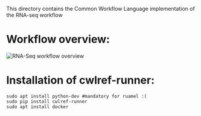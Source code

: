 This directory contains the Common Workflow Language implementation of the RNA-seq workflow

# Workflow overview:
![RNA-Seq workflow overview](https://view.commonwl.org/workflows/59307130857aba00019ff192/graph/png)

# Installation of cwlref-runner:

	sudo apt install python-dev #mandatory for ruamel :(
	sudo pip install cwlref-runner
	sudo apt install docker

